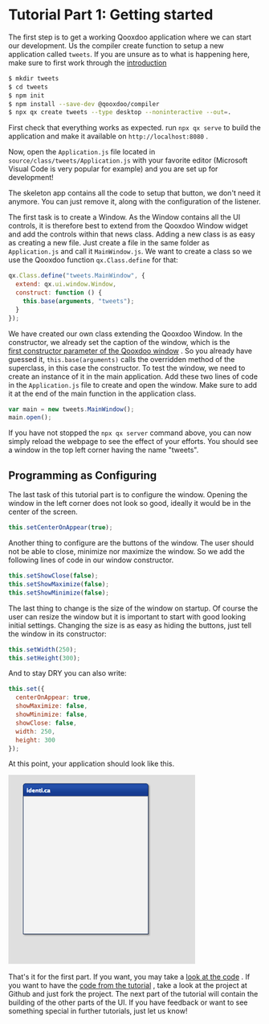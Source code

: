 # Tutorial Part 1: Getting started

The first step is to get a working Qooxdoo application where we can start our
development. Us the compiler create function to setup a new application called
`tweets`. If you are unsure as to what is happening here, make sure to first
work through the [introduction](/)

```bash
$ mkdir tweets
$ cd tweets
$ npm init
$ npm install --save-dev @qooxdoo/compiler
$ npx qx create tweets --type desktop --noninteractive --out=.
```

First check that everything works as expected. run `npx qx serve` to build the
application and make it available on `http://localhost:8080` .

Now, open the `Application.js` file located in
`source/class/tweets/Application.js` with your favorite editor (Microsoft Visual
Code is very popular for example) and you are set up for development!

The skeleton app contains all the code to setup that button, we don't need it
anymore. You can just remove it, along with the configuration of the listener.

The first task is to create a Window. As the Window contains all the UI
controls, it is therefore best to extend from the Qooxdoo Window widget and add
the controls within that news class. Adding a new class is as easy as creating a
new file. Just create a file in the same folder as `Application.js` and call it
`MainWindow.js`. We want to create a class so we use the Qooxdoo function
`qx.Class.define` for that:

```javascript
qx.Class.define("tweets.MainWindow", {
  extend: qx.ui.window.Window,
  construct: function () {
    this.base(arguments, "tweets");
  }
});
```

We have created our own class extending the Qooxdoo Window. In the constructor,
we already set the caption of the window, which is the  
[first constructor parameter of the Qooxdoo window](apps://apiviewer/#qx.ui.window.Window)
. So you already have guessed it, `this.base(arguments)` calls the overridden
method of the superclass, in this case the constructor. To test the window, we
need to create an instance of it in the main application. Add these two lines of
code in the `Application.js` file to create and open the window. Make sure to
add it at the end of the main function in the application class.

```javascript
var main = new tweets.MainWindow();
main.open();
```

If you have not stopped the `npx qx server` command above, you can now simply
reload the webpage to see the effect of your efforts. You should see a window in
the top left corner having the name "tweets".

## Programming as Configuring

The last task of this tutorial part is to configure the window. Opening the
window in the left corner does not look so good, ideally it would be in the
center of the screen.

```javascript
this.setCenterOnAppear(true);
```

Another thing to configure are the buttons of the window. The user should not be
able to close, minimize nor maximize the window. So we add the following lines
of code in our window constructor.

```javascript
this.setShowClose(false);
this.setShowMaximize(false);
this.setShowMinimize(false);
```

The last thing to change is the size of the window on startup. Of course the
user can resize the window but it is important to start with good looking
initial settings. Changing the size is as easy as hiding the buttons, just tell
the window in its constructor:

```javascript
this.setWidth(250);
this.setHeight(300);
```

And to stay DRY you can also write:

```javascript
this.set({
  centerOnAppear: true,
  showMaximize: false,
  showMinimize: false,
  showClose: false,
  width: 250,
  height: 300
});
```

At this point, your application should look like this.

![step 1](step11.png)

That's it for the first part. If you want, you may take a
[look at the code](https://github.com/qooxdoo/qxl.tweet-tutorial/tree/master/tweets/step1)
. If you want to have the
[code from the tutorial](https://github.com/qooxdoo/qxl.tweet-tutorial) , take a
look at the project at Github and just fork the project. The next part of the
tutorial will contain the building of the other parts of the UI. If you have
feedback or want to see something special in further tutorials, just let us
know!

